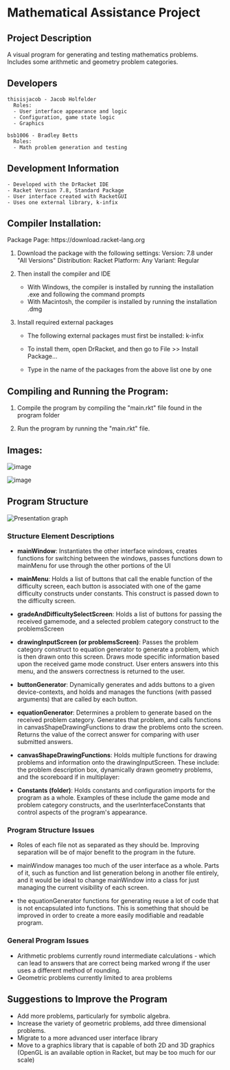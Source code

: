 <h1>Mathematical Assistance Project</h1>
  <h2>Project Description</h2>  
  
  A visual program for generating and testing mathematics problems. Includes some arithmetic and geometry problem categories.
  
  <h2>Developers</h2>
  
    thisisjacob - Jacob Holfelder
      Roles:
      - User interface appearance and logic
      - Configuration, game state logic
      - Graphics 
      
    bsb1006 - Bradley Betts
      Roles:
      - Math problem generation and testing

  <h2>Development Information</h2>
  
    - Developed with the DrRacket IDE
    - Racket Version 7.8, Standard Package
    - User interface created with RacketGUI
    - Uses one external library, k-infix

  <h2>Compiler Installation:</h2>
Package Page: https://download.racket-lang.org

1. Download the package with the following settings:
Version: 7.8 under "All Versions"
Distribution: Racket
Platform: Any
Variant: Regular

2. Then install the compiler and IDE
    - With Windows, the compiler is installed by running the installation .exe and following the command prompts
    - With Macintosh, the compiler is installed by running the installation .dmg

3. Install required external packages
    - The following external packages must first be installed:
        k-infix
        
    - To install them, open DrRacket, and then go to File >> Install Package... 
    - Type in the name of the packages from the above list one by one
        
        
<h2>Compiling and Running the Program:</h2>

1. Compile the program by compiling the "main.rkt" file found in the program folder

2. Run the program by running the "main.rkt" file.

<h2>Images:</h2>

![image](https://user-images.githubusercontent.com/42303925/98432679-9f994900-208e-11eb-9531-44e963b0ce20.PNG)

![image](https://user-images.githubusercontent.com/42303925/98432693-cce5f700-208e-11eb-9a71-c281c93cd469.PNG)

<h2>Program Structure</h2>

![Presentation graph](https://user-images.githubusercontent.com/42303925/98455949-24469e80-2145-11eb-8d1c-d188d04e4603.png)

<h3>Structure Element Descriptions</h3>

  - <b>mainWindow</b>: Instantiates the other interface windows, creates functions for switching between the windows, passes functions down to mainMenu for use through the other portions of the UI

  - <b>mainMenu</b>: Holds a list of buttons that call the enable function of the difficulty screen, each button is associated with one of the game difficulty constructs under constants. This construct is passed down to the difficulty screen.

  - <b>gradeAndDifficultySelectScreen</b>: Holds a list of buttons for passing the received gamemode, and a selected problem category construct to the problemsScreen

  - <b>drawingInputScreen (or problemsScreen)</b>: Passes the problem category construct to equation generator to generate a problem, which is then drawn onto this screen. Draws mode specific information based upon the received game mode construct. User enters answers into this menu, and the answers correctness is returned to the user.

  - <b>buttonGenerator</b>: Dynamically generates and adds buttons to a given device-contexts, and holds and manages the functions (with passed arguments) that are called by each button.

  - <b>equationGenerator</b>: Determines a problem to generate based on the received problem category. Generates that problem, and calls functions in canvasShapeDrawingFunctions to draw the problems onto the screen. Returns the value of the correct answer for comparing with user submitted answers.

  - <b>canvasShapeDrawingFunctions</b>: Holds multiple functions for drawing problems and information onto the drawingInputScreen. These include: the problem description box, dynamically drawn geometry problems, and the scoreboard if in multiplayer:

  - <b>Constants (folder)</b>: Holds constants and configuration imports for the program as a whole. Examples of these include the game mode and problem category constructs, and the userInterfaceConstants that control aspects of the program's appearance.
  
<h3>Program Structure Issues</h3>

- Roles of each file not as separated as they should be. Improving separation will be of major benefit to the program in the future.

- mainWindow manages too much of the user interface as a whole. Parts of it, such as function and list generation belong in another file entirely, and it would be ideal to change mainWindow into a class for just managing the current visibility of each screen.

- the equationGenerator functions for generating reuse a lot of code that is not encapsulated into functions. This is something that should be improved in order to create a more easily modifiable and readable program.

<h3>General Program Issues</h3>

  - Arithmetic problems currently round intermediate calculations - which can lead to answers that are correct being marked wrong if the user uses a different method of rounding.
  - Geometric problems currently limited to area problems

<h2>Suggestions to Improve the Program</h2>

  - Add more problems, particularly for symbolic algebra.
  - Increase the variety of geometric problems, add three dimensional problems.
  - Migrate to a more advanced user interface library
  - Move to a graphics library that is capable of both 2D and 3D graphics (OpenGL is an available option in Racket, but may be too much for our scale)

